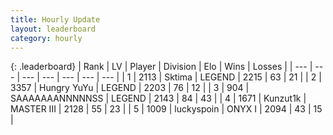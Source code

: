 ```yaml
---
title: Hourly Update
layout: leaderboard
category: hourly
---
```


{: .leaderboard}
| Rank | LV | Player | Division | Elo | Wins | Losses |
| --- | --- | --- | --- | --- | --- | --- |
| <span data-change="0">1</span> | 2113 | <span title="ID: 353063">Sktima</span> | LEGEND | <span data-change="0">2215</span> | <span data-change="0">63</span> | <span data-change="0">21</span> |
| <span data-change="0">2</span> | 3357 | <span title="ID: 164871">Hungry YuYu</span> | LEGEND | <span data-change="0">2203</span> | <span data-change="0">76</span> | <span data-change="0">12</span> |
| <span data-change="0">3</span> | 904 | <span title="ID: 174294">SAAAAAAANNNNNSS</span> | LEGEND | <span data-change="-29">2143</span> | <span data-change="0">84</span> | <span data-change="2">43</span> |
| <span data-change="0">4</span> | 1671 | <span title="ID: 392407">Kunzut1k</span> | MASTER III | <span data-change="28">2128</span> | <span data-change="4">55</span> | <span data-change="1">23</span> |
| <span data-change="0">5</span> | 1009 | <span title="ID: 512212">luckyspoin</span> | ONYX I | <span data-change="0">2094</span> | <span data-change="0">43</span> | <span data-change="0">15</span> |